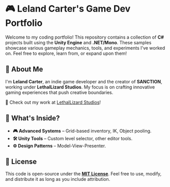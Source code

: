# 🎮 Leland Carter's Game Dev Portfolio  
Welcome to my coding portfolio! This repository contains a collection of **C#** projects built using the **Unity Engine** and **.NET/Mono**. These samples showcase various gameplay mechanics, tools, and experiments I've worked on. Feel free to explore, learn from, or expand upon them!  

## 🚀 About Me  
I'm **Leland Carter**, an indie game developer and the creator of **SANCTION**, working under **LethalLizard Studios**. My focus is on crafting innovative gaming experiences that push creative boundaries.  

🔗 Check out my work at [LethalLizard Studios](https://www.lethallizard.studio)!  

## 📂 What's Inside?  
- **🎮 Advanced Systems** – Grid-based inventory, IK, Object pooling.  
- **🛠️ Unity Tools** – Custom level selector, other editor tools.  
- **⚙️ Design Patterns** – Model-View-Presenter.  

## 📜 License  
This code is open-source under the **[MIT License](LICENSE)**. Feel free to use, modify, and distribute it as long as you include attribution.  

